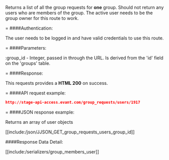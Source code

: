 <!-- --- title: GET /group_requests/users/:group_id -->

Returns a list of all the group requests for **one** group. Should not return any users who are members of the group. The active user needs to be the group owner for this route to work.

=
####Authentication:

The user needs to be logged in and have valid credentials to use this route.

=
####Parameters:

:group_id - Integer, passed in through the URL. Is derived from the 'id' field on the 'groups' table.

=
####Response:

This requests provides a <strong>HTML 200</strong> on success.

=
####API request example:
```json
http://stage-api-access.evant.com/group_requests/users/1917
```

=
####JSON response example:

Returns an array of user objects

[[include:/json/JJSON_GET_group_requests_users_group_id]]

####Response Data Detail:

[[include:/serializers/group_members_user]]